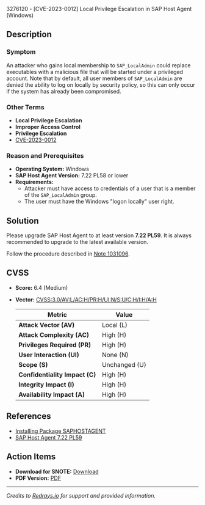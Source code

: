 3276120 - [CVE-2023-0012] Local Privilege Escalation in SAP Host Agent (Windows)

## Description

### Symptom
An attacker who gains local membership to `SAP_LocalAdmin` could replace executables with a malicious file that will be started under a privileged account. Note that by default, all user members of `SAP_LocalAdmin` are denied the ability to log on locally by security policy, so this can only occur if the system has already been compromised.

### Other Terms
- **Local Privilege Escalation**
- **Improper Access Control**
- **Privilege Escalation**
- [CVE-2023-0012](https://cve.mitre.org/cgi-bin/cvename.cgi?name=CVE-2023-0012)

### Reason and Prerequisites
- **Operating System:** Windows
- **SAP Host Agent Version:** 7.22 PL58 or lower
- **Requirements:**
  - Attacker must have access to credentials of a user that is a member of the `SAP_LocalAdmin` group.
  - The user must have the Windows "logon locally" user right.

## Solution
Please upgrade SAP Host Agent to at least version **7.22 PL59**. It is always recommended to upgrade to the latest available version.

Follow the procedure described in [Note 1031096](https://me.sap.com/notes/1031096).

## CVSS
- **Score:** 6.4 (Medium)
- **Vector:** [CVSS:3.0/AV:L/AC:H/PR:H/UI:N/S:U/C:H/I:H/A:H](https://www.first.org/cvss/calculator/3.0#CVSS:3.0/AV:L/AC:H/PR:H/UI:N/S:U/C:H/I:H/A:H)

  | Metric                | Value          |
  |-----------------------|----------------|
  | **Attack Vector (AV)**        | Local (L)       |
  | **Attack Complexity (AC)**    | High (H)        |
  | **Privileges Required (PR)**  | High (H)        |
  | **User Interaction (UI)**     | None (N)        |
  | **Scope (S)**                 | Unchanged (U)   |
  | **Confidentiality Impact (C)**| High (H)        |
  | **Integrity Impact (I)**      | High (H)        |
  | **Availability Impact (A)**   | High (H)        |

## References
- [Installing Package SAPHOSTAGENT](https://me.sap.com/notes/1031096)
- [SAP Host Agent 7.22 PL59](https://me.sap.com/notes/3272740)

## Action Items
- **Download for SNOTE:** [Download](https://notesdownloads.sap.com/note/0040000000024122023)
- **PDF Version:** [PDF](https://me.sap.com/sap/support/sfm/notes/print/0003276120?language=en-US&token=52B8E48026F68CBD34E2F1EC0FDC9740)

---

*Credits to [Redrays.io](https://redrays.io) for support and provided information.*